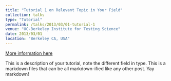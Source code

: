 ```yaml
---
title: "Tutorial 1 on Relevant Topic in Your Field"
collection: talks
type: "Tutorial"
permalink: /talks/2013/03/01-tutorial-1
venue: "UC-Berkeley Institute for Testing Science"
date: 2013/03/01
location: "Berkeley CA, USA"
---
```


[More information here](http://exampleurl.com)

This is a description of your tutorial, note the different field in type. This is a markdown files that can be all markdown-ified like any other post. Yay markdown!
